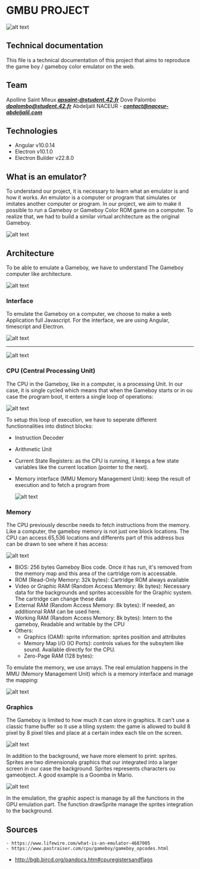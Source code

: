 # GMBU PROJECT

 ![alt text](https://github.com/abnaceur/abnaceur.github.io/blob/master/docs/img/gb.png)

## Technical documentation

This file is a technical documentation of this project that aims to reproduce the game boy / gameboy color emulator on the web.

## Team
Apolline Saint Mleux ***apsaint-@student.42.fr***
Dove Palombo ***dpalombo@student.42.fr***
Abdeljalil NACEUR - ***contact@naceur-abdeljalil.com***

## Technologies
- Angular v10.0.14
- Electron v10.1.0
- Electron Builder v22.8.0

## What is an emulator?

To understand our project, it is necessary to learn what an emulator is and how it works.
An emulator is a computer or program that simulates or imitates another computer or program. 
In our project, we aim to make it possible to run a Gameboy or Gameboy Color ROM game on a computer. 
To realize that, we had to build a similar virtual architecture as the original Gameboy.

  ![alt text](https://github.com/abnaceur/abnaceur.github.io/blob/master/docs/img/arch.png)

## Architecture

To be able to emulate a Gameboy, we have to understand The Gameboy computer like architecture.

  ![alt text](https://github.com/abnaceur/abnaceur.github.io/blob/master/docs/img/Architecture_Overview_GB_Diagram.png)

### Interface

To emulate the Gameboy on a computer, we choose to make a web Application full Javascript. For the interface, we are using Angular, timescript and Electron.

  ![alt text](https://github.com/abnaceur/abnaceur.github.io/blob/master/docs/img/homepage.JPG)

--------------------------------------------------------------------------------------------------

  ![alt text](https://github.com/abnaceur/abnaceur.github.io/blob/master/docs/img/Capturegbc.JPG)


### CPU (Central Processing Unit)

The CPU in the Gameboy, like in a computer, is a processing Unit. In our case, it is single cycled which means that when the Gameboy starts or in ou case the program boot, it enters a single loop of operations:

  ![alt text](https://github.com/abnaceur/abnaceur.github.io/blob/master/docs/img/CPU_Loop_Diagram.png)

To setup this loop of execution, we have to seperate different functionnalities into distinct blocks:

- Instruction Decoder
- Arithmetic Unit
- Current State Registers: as the CPU is running, it keeps a few state variables like the current location (pointer to the next).
- Memory interface (MMU Memory Management Unit): keep the result of execution and to fetch a program from

  ![alt text](https://github.com/abnaceur/abnaceur.github.io/blob/master/docs/img/CPU_Detail_Diagram.png)

### Memory

The CPU previously describe needs to fetch instructions from the memory. Like a computer, the gameboy memory is not just one block locations. The CPU can access 65,536 locations and differents part of this address bus can be drawn to see where it has access:

  ![alt text](https://github.com/abnaceur/abnaceur.github.io/blob/master/docs/img/Memory_Diagram.png)

  - BIOS: 256 bytes Gameboy Bios code. Once it has run, it's removed from the memory map and this area of the cartridge rom is accessable.
  - ROM (Read-Only Memory: 32k bytes): Cartridge ROM always available
  - Video or Graphic RAM (Random Access Memory: 8k bytes): Necessary data for the backgrounds and sprites accessible for the Graphic system. The cartridge can change these data
  - External RAM (Random Access Memory: 8k bytes): If needed, an additionnal RAM can be used here.
  - Working RAM (Random Access Memory: 8k bytes): Intern to the gameboy, Readable and writable by the CPU
  - Others:
    - Graphics (OAM): sprite information: sprites position and attributes
    - Memory Map I/O (IO Ports): controls values for the subsytem like sound. Available directly for the CPU.
    - Zero-Page RAM (128 bytes): 

To emulate the memory, we use arrays. The real emulation happens in the MMU (Memory Management Unit) which is a memory interface and manage the mapping:

  ![alt text](https://github.com/abnaceur/abnaceur.github.io/blob/master/docs/img/Emulate_Mem_Diagram.png)

### Graphics

The Gameboy is limited to how much it can store in graphics. It can't use a classic frame buffer so it use a tiling system:
the game is allowed to build 8 pixel  by 8 pixel tiles and  place at a certain index each tile on the screen. 

  ![alt text](https://github.com/abnaceur/abnaceur.github.io/blob/master/docs/img/Tiles.JPG)

In addition to the background, we have more element to print: sprites. Sprites are two dimensionals graphics that our integrated into a larger screen in our case the background. Sprites represents characters ou gameobject. A good example is a Goomba in Mario.

  ![alt text](https://github.com/abnaceur/abnaceur.github.io/blob/master/docs/img/Sprites.JPG)

In the emulation, the graphic aspect is manage by all the functions in the GPU emulation part. The function drawSprite manage the sprites integration to the background.

## Sources

	- https://www.lifewire.com/what-is-an-emulator-4687005
	- https://www.pastraiser.com/cpu/gameboy/gameboy_opcodes.html 
  - http://bgb.bircd.org/pandocs.htm#cpuregistersandflags
	
